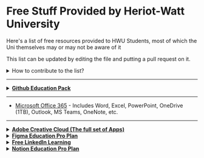 <!-- TO BE READ BEFORE EDITING ANY CHANGES -->

<!-- Make sure to include a little detail about the resource provided,
along with relevant links to the page using an <a> tag to link it directly to the page where it is
mentioned that it is free as so -->

<!-- When you're done with your additions, you can add a pull request to merge your additions -->


# Free Stuff Provided by Heriot-Watt University

Here's a list of free resources provided to HWU Students, most of which the Uni themselves may or may not be aware of it <br>

This list can be updated by editing the file and putting a pull request on it.

<details>
  <summary>How to contribute to the list?</summary>

  Click on the pencil icon on the top-right and add your suggested software, tools.

  When you're done, at the bottom, create a new branch and set up a <strong>Pull Request</strong>.

  Make sure you add a proper description about your addition, especially in your Pull Request as well.<br>
  Pull Requests with no proper description will be dismissed.

</details>

---

<details>

  <summary id="GitHub">
    <a href="https://education.github.com/pack" target="_blank">
      <b>Github Education Pack</b>
    </a>
  </summary>

  Most of the resources within this pack would be helpful mainly for people who take CS/STEM-related courses,<br>but here are the highlights:
  <br>
  <ul>
    <li>1 year <a href="https://www.canva.com/education/github/" target="_blank">Canvo Pro</a> for free</li>
    <li><b>Free</b> <a href="https://education.github.com/pack" target="_blank">Github Pro</a> till you graduate</li>
    <li>Free Access to the <a href="https://streamyard.com/github-students">StreamYard Essential Plan</a> while you are a student (Includes Unlimited Streaming, Multistreaming, Recording, etc.)</li>
  </ul>

</details>

---

- [Microsoft Office 365](https://www.office.com/) - Includes Word, Excel, PowerPoint, OneDrive (1TB), Outlook, MS Teams, OneNote, etc.

---

<details>
  <summary id="Adobe">
    <a href="https://www.adobe.com/education.html?marketSegment=EDU" target="_blank">
      <b>Adobe Creative Cloud (The full set of Apps)</b>
    </a>
  </summary>

  Yes, HW students have the entire set of Adobe Creative Cloud Apps<br>
  Including Adobe Acrobat PDF, Photoshop, Illustrator, Premiere Pro, etc.
  <br>
  <br>
	<p>The catch? It's not available for personal use (can't download it on your own device) 🙃</p>
  
  You can use the PCs available in the Computer Lab to access the apps<br>
  <b>or</b> by using <a href="http://keyserver.hw.ac.uk/" target="_blank">Keyserver</a> (More info <a href="https://heriotwatt.sharepoint.com/sites/is-ltestrainingcentre/SitePages/keyserver.aspx" target="_blank">here</a>)

</details>

<details>

  <summary id="Figma">
    <a href="https://www.figma.com/education/">
        <b>
            Figma Education Pro Plan
        </b>
    </a>
  </summary>

  Figma's Education Plans provides you with Unlimited Projects, Editors, Viewers, and Unlimited Version History for free.

</details>

<details>

  <summary id="LinkedIn Learning">
  	<a href="https://www.linkedin.com/learning/">
      <b>Free LinkedIn Learning</b>
    </a>
  </summary>

  LinkedIn Learning provides you access to 10,000+ courses in Business, Technology, and Creative.<br>
  Through which you can easily add it to your <a href="https://www.linkedin.com/">LinkedIn</a> profile when you have completed it.<br>
  If you have already have a LinkedIn profile under a different email address, no worries, you can link it with your LinkedIn Learning account and share your course progress.<br>
	You can get started by clicking <a href="https://www.linkedin.com/learning-login/"><b>here</b></a>

</details>

<details>
  <summary id="Notion">
    <a href="https://www.notion.so/product/notion-for-education">
      <b>Notion Education Pro Plan</b>
    </a>
  </summary>
  
  Popular Productivity Tool that provides notes, databases, kanban boards, etc.<br>
  The Personal Pro plan includes unlimited pages, blocks, file uploads, and version history.<br>
  More info regarding the Plan <a href="https://www.notion.so/product/notion-for-education#:~:text=Try%20Notion%20free-,Questions%20%26%C2%A0answers,-I%E2%80%99m%20already%20paying"><b>here</b></a>
  
</details>
